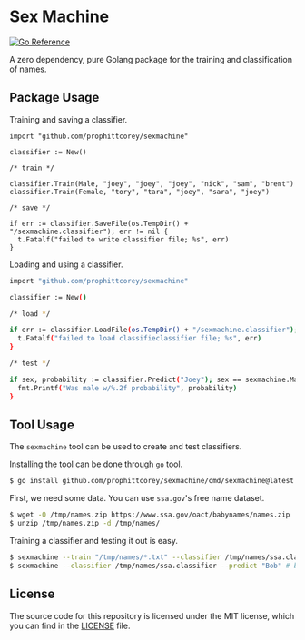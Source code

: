 # Sex Machine

[![Go Reference](https://pkg.go.dev/badge/github.com/prophittcorey/sexmachine.svg)](https://pkg.go.dev/github.com/prophittcorey/sexmachine)

A zero dependency, pure Golang package for the training and classification of names.

## Package Usage

Training and saving a classifier.

```golang
import "github.com/prophittcorey/sexmachine"

classifier := New()

/* train */

classifier.Train(Male, "joey", "joey", "joey", "nick", "sam", "brent")
classifier.Train(Female, "tory", "tara", "joey", "sara", "joey")

/* save */

if err := classifier.SaveFile(os.TempDir() + "/sexmachine.classifier"); err != nil {
  t.Fatalf("failed to write classifier file; %s", err)
}
```

Loading and using a classifier.

```bash
import "github.com/prophittcorey/sexmachine"

classifier := New()

/* load */

if err := classifier.LoadFile(os.TempDir() + "/sexmachine.classifier"); err != nil {
  t.Fatalf("failed to load classifieclassifier file; %s", err)
}

/* test */

if sex, probability := classifier.Predict("Joey"); sex == sexmachine.Male {
  fmt.Printf("Was male w/%.2f probability", probability)
}
```

## Tool Usage

The `sexmachine` tool can be used to create and test classifiers.

Installing the tool can be done through `go` tool.

```bash
$ go install github.com/prophittcorey/sexmachine/cmd/sexmachine@latest
```

First, we need some data. You can use `ssa.gov`'s free name dataset.

```bash
$ wget -O /tmp/names.zip https://www.ssa.gov/oact/babynames/names.zip
$ unzip /tmp/names.zip -d /tmp/names/
```

Training a classifier and testing it out is easy.

```bash
$ sexmachine --train "/tmp/names/*.txt" --classifier /tmp/names/ssa.classifier
$ sexmachine --classifier /tmp/names/ssa.classifier --predict "Bob" # bob is male (99.65%)
```

## License

The source code for this repository is licensed under the MIT license, which you can
find in the [LICENSE](LICENSE.md) file.
